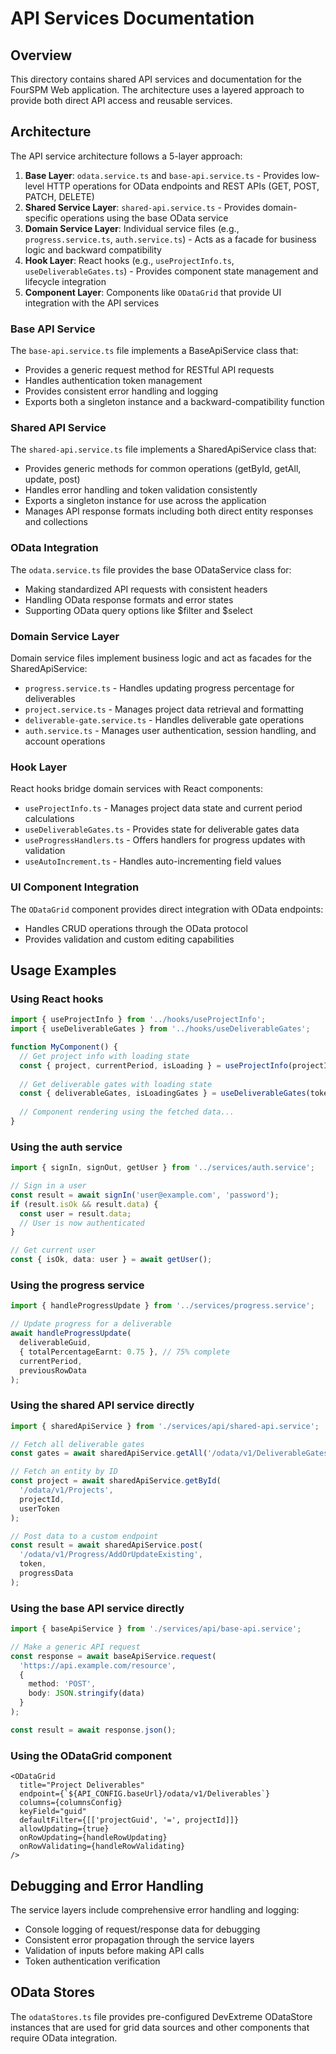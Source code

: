 # API Services Documentation

## Overview

This directory contains shared API services and documentation for the FourSPM Web application. The architecture uses a layered approach to provide both direct API access and reusable services.

## Architecture

The API service architecture follows a 5-layer approach:

1. **Base Layer**: `odata.service.ts` and `base-api.service.ts` - Provides low-level HTTP operations for OData endpoints and REST APIs (GET, POST, PATCH, DELETE)
2. **Shared Service Layer**: `shared-api.service.ts` - Provides domain-specific operations using the base OData service
3. **Domain Service Layer**: Individual service files (e.g., `progress.service.ts`, `auth.service.ts`) - Acts as a facade for business logic and backward compatibility
4. **Hook Layer**: React hooks (e.g., `useProjectInfo.ts`, `useDeliverableGates.ts`) - Provides component state management and lifecycle integration
5. **Component Layer**: Components like `ODataGrid` that provide UI integration with the API services

### Base API Service

The `base-api.service.ts` file implements a BaseApiService class that:
- Provides a generic request method for RESTful API requests
- Handles authentication token management
- Provides consistent error handling and logging
- Exports both a singleton instance and a backward-compatibility function

### Shared API Service

The `shared-api.service.ts` file implements a SharedApiService class that:

- Provides generic methods for common operations (getById, getAll, update, post)
- Handles error handling and token validation consistently
- Exports a singleton instance for use across the application
- Manages API response formats including both direct entity responses and collections

### OData Integration

The `odata.service.ts` file provides the base ODataService class for:
- Making standardized API requests with consistent headers
- Handling OData response formats and error states
- Supporting OData query options like $filter and $select

### Domain Service Layer

Domain service files implement business logic and act as facades for the SharedApiService:

- `progress.service.ts` - Handles updating progress percentage for deliverables
- `project.service.ts` - Manages project data retrieval and formatting
- `deliverable-gate.service.ts` - Handles deliverable gate operations
- `auth.service.ts` - Manages user authentication, session handling, and account operations

### Hook Layer

React hooks bridge domain services with React components:

- `useProjectInfo.ts` - Manages project data state and current period calculations
- `useDeliverableGates.ts` - Provides state for deliverable gates data
- `useProgressHandlers.ts` - Offers handlers for progress updates with validation
- `useAutoIncrement.ts` - Handles auto-incrementing field values

### UI Component Integration

The `ODataGrid` component provides direct integration with OData endpoints:
- Handles CRUD operations through the OData protocol
- Provides validation and custom editing capabilities

## Usage Examples

### Using React hooks

```typescript
import { useProjectInfo } from '../hooks/useProjectInfo';
import { useDeliverableGates } from '../hooks/useDeliverableGates';

function MyComponent() {
  // Get project info with loading state
  const { project, currentPeriod, isLoading } = useProjectInfo(projectId, token);
  
  // Get deliverable gates with loading state
  const { deliverableGates, isLoadingGates } = useDeliverableGates(token);
  
  // Component rendering using the fetched data...
}
```

### Using the auth service

```typescript
import { signIn, signOut, getUser } from '../services/auth.service';

// Sign in a user
const result = await signIn('user@example.com', 'password');
if (result.isOk && result.data) {
  const user = result.data;
  // User is now authenticated
}

// Get current user
const { isOk, data: user } = await getUser();
```

### Using the progress service

```typescript
import { handleProgressUpdate } from '../services/progress.service';

// Update progress for a deliverable
await handleProgressUpdate(
  deliverableGuid,
  { totalPercentageEarnt: 0.75 }, // 75% complete
  currentPeriod,
  previousRowData
);
```

### Using the shared API service directly

```typescript
import { sharedApiService } from './services/api/shared-api.service';

// Fetch all deliverable gates
const gates = await sharedApiService.getAll('/odata/v1/DeliverableGates', userToken);

// Fetch an entity by ID
const project = await sharedApiService.getById(
  '/odata/v1/Projects', 
  projectId, 
  userToken
);

// Post data to a custom endpoint
const result = await sharedApiService.post(
  '/odata/v1/Progress/AddOrUpdateExisting',
  token,
  progressData
);
```

### Using the base API service directly

```typescript
import { baseApiService } from './services/api/base-api.service';

// Make a generic API request
const response = await baseApiService.request(
  'https://api.example.com/resource',
  {
    method: 'POST',
    body: JSON.stringify(data)
  }
);

const result = await response.json();
```

### Using the ODataGrid component

```tsx
<ODataGrid
  title="Project Deliverables"
  endpoint={`${API_CONFIG.baseUrl}/odata/v1/Deliverables`}
  columns={columnsConfig}
  keyField="guid"
  defaultFilter={[['projectGuid', '=', projectId]]}
  allowUpdating={true}
  onRowUpdating={handleRowUpdating}
  onRowValidating={handleRowValidating}
/>
```

## Debugging and Error Handling

The service layers include comprehensive error handling and logging:

- Console logging of request/response data for debugging
- Consistent error propagation through the service layers
- Validation of inputs before making API calls
- Token authentication verification

## OData Stores

The `odataStores.ts` file provides pre-configured DevExtreme ODataStore instances that are used for grid data sources and other components that require OData integration.
